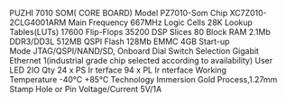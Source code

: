 PUZHI 7010 SOM(  CORE BOARD)
Model PZ7010-Som
Chip XC7Z010-2CLG4001ARM Main 
Frequency 667MHz
Logic Cells 28K
Lookup Tables(LUTs) 17600
Flip-Flops 35200
DSP Slices 80
Block RAM 2.1Mb
DDR3/DD3L 512MB
QSPI Flash 128Mb
EMMC 4GB
Start-up Mode JTAG/QSPI/NAND/SD, Onboard Dial Switch Selection
Gigabit Ethernet 1(industrial grade chip selected according to availability)
User LED 2IO Qty 24 x PS Ir terface 94 x PL Ir nterface
Working Temperature -40°C +85°C
Technology Immersion Gold Process,1.27mm Stamp Hole or Pin
Voltage/Current 5V/1A
